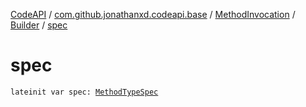 [CodeAPI](../../../index.md) / [com.github.jonathanxd.codeapi.base](../../index.md) / [MethodInvocation](../index.md) / [Builder](index.md) / [spec](.)

# spec

`lateinit var spec: `[`MethodTypeSpec`](../../../com.github.jonathanxd.codeapi.common/-method-type-spec/index.md)